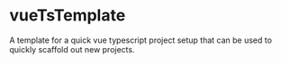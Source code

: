 # vueTsTemplate
A template for a quick vue typescript project setup that can be used to quickly scaffold out new projects.
